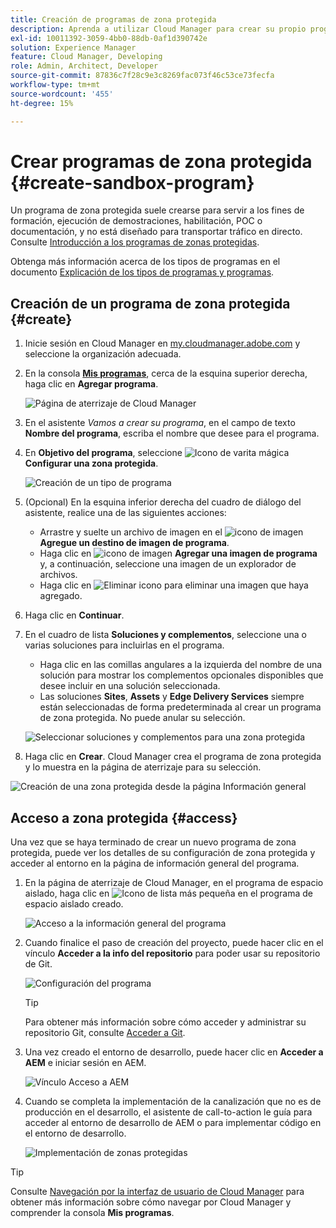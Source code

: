 ```yaml
---
title: Creación de programas de zona protegida
description: Aprenda a utilizar Cloud Manager para crear su propio programa de zona protegida para formación, demostración, POC u otros fines que no sean de producción.
exl-id: 10011392-3059-4bb0-88db-0af1d390742e
solution: Experience Manager
feature: Cloud Manager, Developing
role: Admin, Architect, Developer
source-git-commit: 87836c7f28c9e3c8269fac073f46c53ce73fecfa
workflow-type: tm+mt
source-wordcount: '455'
ht-degree: 15%

---
```


# Crear programas de zona protegida {#create-sandbox-program}

Un programa de zona protegida suele crearse para servir a los fines de formación, ejecución de demostraciones, habilitación, POC o documentación, y no está diseñado para transportar tráfico en directo. Consulte [Introducción a los programas de zonas protegidas](/help/implementing/cloud-manager/getting-access-to-aem-in-cloud/introduction-sandbox-programs.md).

Obtenga más información acerca de los tipos de programas en el documento [Explicación de los tipos de programas y programas](program-types.md).

## Creación de un programa de zona protegida {#create}

1. Inicie sesión en Cloud Manager en [my.cloudmanager.adobe.com](https://my.cloudmanager.adobe.com/) y seleccione la organización adecuada.

1. En la consola **[Mis programas](/help/implementing/cloud-manager/navigation.md#my-programs)**, cerca de la esquina superior derecha, haga clic en **Agregar programa**.

   ![Página de aterrizaje de Cloud Manager](assets/log-in.png)

1. En el asistente *Vamos a crear su programa*, en el campo de texto **Nombre del programa**, escriba el nombre que desee para el programa.

1. En **Objetivo del programa**, seleccione ![Icono de varita mágica](https://spectrum.adobe.com/static/icons/workflow_18/Smock_MagicWand_18_N.svg) **Configurar una zona protegida**.

   ![Creación de un tipo de programa](assets/create-sandbox.png)

1. (Opcional) En la esquina inferior derecha del cuadro de diálogo del asistente, realice una de las siguientes acciones:

   * Arrastre y suelte un archivo de imagen en el ![icono de imagen](https://spectrum.adobe.com/static/icons/workflow_18/Smock_Image_18_N.svg) **Agregue un destino de imagen de programa**.
   * Haga clic en ![icono de imagen](https://spectrum.adobe.com/static/icons/workflow_18/Smock_Image_18_N.svg) **Agregar una imagen de programa** y, a continuación, seleccione una imagen de un explorador de archivos.
   * Haga clic en ![Eliminar icono](https://spectrum.adobe.com/static/icons/workflow_18/Smock_DeleteOutline_18_N.svg) para eliminar una imagen que haya agregado.

1. Haga clic en **Continuar**.

1. En el cuadro de lista **Soluciones y complementos**, seleccione una o varias soluciones para incluirlas en el programa.

   * Haga clic en las comillas angulares a la izquierda del nombre de una solución para mostrar los complementos opcionales disponibles que desee incluir en una solución seleccionada.
   * Las soluciones **Sites**, **Assets** y **Edge Delivery Services** siempre están seleccionadas de forma predeterminada al crear un programa de zona protegida. No puede anular su selección.

   ![Seleccionar soluciones y complementos para una zona protegida](assets/sandbox-solutions-add-ons.png)

1. Haga clic en **Crear**. Cloud Manager crea el programa de zona protegida y lo muestra en la página de aterrizaje para su selección.

![Creación de una zona protegida desde la página Información general](assets/sandbox-setup.png)

## Acceso a zona protegida {#access}

Una vez que se haya terminado de crear un nuevo programa de zona protegida, puede ver los detalles de su configuración de zona protegida y acceder al entorno en la página de información general del programa.

1. En la página de aterrizaje de Cloud Manager, en el programa de espacio aislado, haga clic en ![Icono de lista más pequeña](https://spectrum.adobe.com/static/icons/workflow_18/Smock_More_18_N.svg) en el programa de espacio aislado creado.

   ![Acceso a la información general del programa](assets/program-overview-sandbox.png)

1. Cuando finalice el paso de creación del proyecto, puede hacer clic en el vínculo **Acceder a la info del repositorio** para poder usar su repositorio de Git.

   ![Configuración del programa](assets/create-program4.png)

   >[!TIP]
   >
   >Para obtener más información sobre cómo acceder y administrar su repositorio Git, consulte [Acceder a Git](/help/implementing/cloud-manager/managing-code/accessing-repos.md).

1. Una vez creado el entorno de desarrollo, puede hacer clic en **Acceder a AEM** e iniciar sesión en AEM.

   ![Vínculo Acceso a AEM](assets/create-program5.png)

1. Cuando se completa la implementación de la canalización que no es de producción en el desarrollo, el asistente de call-to-action le guía para acceder al entorno de desarrollo de AEM o para implementar código en el entorno de desarrollo.

   ![Implementación de zonas protegidas](assets/create-program-setup-deploy.png)

>[!TIP]
>
>Consulte [Navegación por la interfaz de usuario de Cloud Manager](/help/implementing/cloud-manager/navigation.md) para obtener más información sobre cómo navegar por Cloud Manager y comprender la consola **Mis programas**.
